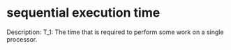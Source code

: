 # sequential execution time

Description: T_1: The time that is required to perform some work on a single processor.